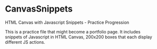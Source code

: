 # CanvasSnippets
HTML Canvas with Javascript Snippets - Practice Progression

This is a practice file that might become a portfolio page.  It includes snippets of Javascript in HTML Canvas, 
200x200 boxes that each display different JS actions.
